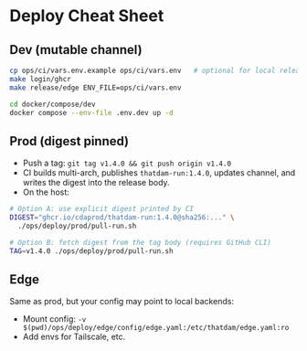 # Deploy Cheat Sheet

## Dev (mutable channel)
```bash
cp ops/ci/vars.env.example ops/ci/vars.env   # optional for local release
make login/ghcr
make release/edge ENV_FILE=ops/ci/vars.env

cd docker/compose/dev
docker compose --env-file .env.dev up -d
```

## Prod (digest pinned)
- Push a tag: `git tag v1.4.0 && git push origin v1.4.0`
- CI builds multi-arch, publishes `thatdam-run:1.4.0`, updates channel, and writes the digest into the release body.
- On the host:

```bash
# Option A: use explicit digest printed by CI
DIGEST="ghcr.io/cdaprod/thatdam-run:1.4.0@sha256:..." \
  ./ops/deploy/prod/pull-run.sh

# Option B: fetch digest from the tag body (requires GitHub CLI)
TAG=v1.4.0 ./ops/deploy/prod/pull-run.sh
```

## Edge
Same as prod, but your config may point to local backends:
- Mount config: `-v $(pwd)/ops/deploy/edge/config/edge.yaml:/etc/thatdam/edge.yaml:ro`
- Add envs for Tailscale, etc.
